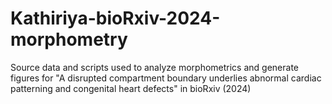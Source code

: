 # Kathiriya-bioRxiv-2024-morphometry
Source data and scripts used to analyze morphometrics and generate figures for "A disrupted compartment boundary underlies abnormal cardiac patterning and congenital heart defects" in bioRxiv (2024)
